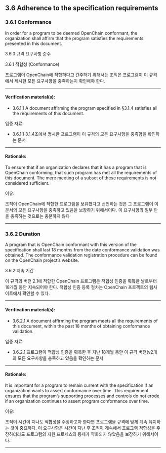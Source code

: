 ## 3.6 Adherence to the specification requirements

### 3.6.1 Conformance
In order for a program to be deemed OpenChain conformant, the organization shall affirm that the program satisfies the requirements presented in this document.

3.6.0 규격 요구사항 준수

3.6.1	적합성 (Conformance)

프로그램이 OpenChain에 적합하다고 간주하기 위해서는 조직은 프로그램이 이 규격에서 제시한 모든 요구사항을 충족하는지 확인해야 한다.

---

#### Verification material(s):
* 3.6.1.1 A document affirming the program specified in §3.1.4 satisfies all the requirements of this document.


입증 자료:

* 3.6.1.1 3.1.4조에서 명시한 프로그램이 이 규격의 모든 요구사항을 충족함을 확인하는 문서


---

#### Rationale:
To ensure that if an organization declares that it has a program that is OpenChain conforming, that such program has met all the requirements of this document. The mere meeting of a subset of these requirements is not considered sufficient.


이유: 

조직이 OpenChain에 적합한 프로그램을 보유했다고 선언하는 것은 그 프로그램이 이 문서의 모든 요구사항을 충족하고 있음을 보장하기 위해서이다. 이 요구사항의 일부 만을 충족하는 것으로는 충분하지 않다

---

### 3.6.2 Duration
A program that is OpenChain conformant with this version of the specification shall last 18 months from the date conformance validation was obtained. The conformance validation registration procedure can be found on the OpenChain project’s website.


3.6.2 지속 기간

이 규격의 버전 2.1에 적합한 OpenChain 프로그램은 적합성 인증을 획득한 날로부터 18개월 동안 지속되어야 한다. 적합성 인증 등록 절차는 OpenChain 프로젝트의 웹사이트에서 확인할 수 있다. 

---

#### Verification material(s):

* 3.6.2.1 A document affirming the program meets all the requirements of this document, within the past 18 months of obtaining conformance validation.


입증 자료:
* 3.6.2.1 프로그램이 적합성 인증을 획득한 후 지난 18개월 동안 이 규격 버전(v2.1)의 모든 요구사항을 충족하고 있음을 확인하는 문서

---

#### Rationale:
It is important for a program to remain current with the specification if an organization wants to assert conformance over time. This requirement ensures that the program’s supporting processes and controls do not erode if an organization continues to assert program conformance over time.


이유: 

조직이 시간이 지나도 적합성을 주장하고자 한다면 프로그램을 규격에 맞게 계속 유지하는 것이 중요하다. 이 요구사항은 시간이 지난 후 조직이 계속해서 프로그램 적합성을 주장하더라도 프로그램의 지원 프로세스와 통제가 약화되지 않았음을 보장하기 위해서이다.

---
